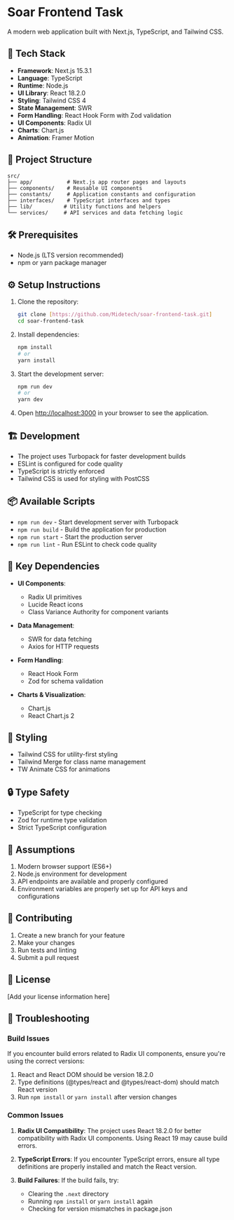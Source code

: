 # Soar Frontend Task

A modern web application built with Next.js, TypeScript, and Tailwind CSS.

## 🚀 Tech Stack

- **Framework**: Next.js 15.3.1
- **Language**: TypeScript
- **Runtime**: Node.js
- **UI Library**: React 18.2.0
- **Styling**: Tailwind CSS 4
- **State Management**: SWR
- **Form Handling**: React Hook Form with Zod validation
- **UI Components**: Radix UI
- **Charts**: Chart.js
- **Animation**: Framer Motion

## 📁 Project Structure

```
src/
├── app/           # Next.js app router pages and layouts
├── components/    # Reusable UI components
├── constants/     # Application constants and configuration
├── interfaces/    # TypeScript interfaces and types
├── lib/          # Utility functions and helpers
└── services/     # API services and data fetching logic
```

## 🛠️ Prerequisites

- Node.js (LTS version recommended)
- npm or yarn package manager

## ⚙️ Setup Instructions

1. Clone the repository:

   ```bash
   git clone [https://github.com/Midetech/soar-frontend-task.git]
   cd soar-frontend-task
   ```

2. Install dependencies:

   ```bash
   npm install
   # or
   yarn install
   ```

3. Start the development server:

   ```bash
   npm run dev
   # or
   yarn dev
   ```

4. Open [http://localhost:3000](http://localhost:3000) in your browser to see the application.

## 🏗️ Development

- The project uses Turbopack for faster development builds
- ESLint is configured for code quality
- TypeScript is strictly enforced
- Tailwind CSS is used for styling with PostCSS

## 📦 Available Scripts

- `npm run dev` - Start development server with Turbopack
- `npm run build` - Build the application for production
- `npm run start` - Start the production server
- `npm run lint` - Run ESLint to check code quality

## 🔧 Key Dependencies

- **UI Components**:

  - Radix UI primitives
  - Lucide React icons
  - Class Variance Authority for component variants

- **Data Management**:

  - SWR for data fetching
  - Axios for HTTP requests

- **Form Handling**:

  - React Hook Form
  - Zod for schema validation

- **Charts & Visualization**:
  - Chart.js
  - React Chart.js 2

## 🎨 Styling

- Tailwind CSS for utility-first styling
- Tailwind Merge for class name management
- TW Animate CSS for animations

## 🔒 Type Safety

- TypeScript for type checking
- Zod for runtime type validation
- Strict TypeScript configuration

## 📝 Assumptions

1. Modern browser support (ES6+)
2. Node.js environment for development
3. API endpoints are available and properly configured
4. Environment variables are properly set up for API keys and configurations

## 🤝 Contributing

1. Create a new branch for your feature
2. Make your changes
3. Run tests and linting
4. Submit a pull request

## 📄 License

[Add your license information here]

## 🚨 Troubleshooting

### Build Issues

If you encounter build errors related to Radix UI components, ensure you're using the correct versions:

1. React and React DOM should be version 18.2.0
2. Type definitions (@types/react and @types/react-dom) should match React version
3. Run `npm install` or `yarn install` after version changes

### Common Issues

1. **Radix UI Compatibility**: The project uses React 18.2.0 for better compatibility with Radix UI components. Using React 19 may cause build errors.

2. **TypeScript Errors**: If you encounter TypeScript errors, ensure all type definitions are properly installed and match the React version.

3. **Build Failures**: If the build fails, try:
   - Clearing the `.next` directory
   - Running `npm install` or `yarn install` again
   - Checking for version mismatches in package.json
